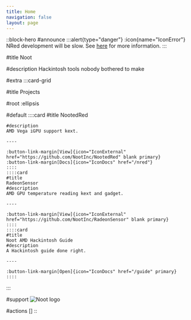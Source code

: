 ```yaml
---
title: Home
navigation: false
layout: page
---
```


::block-hero
#announce
:::alert{type="danger"}
:icon{name="IconError"} NRed development will be slow. See [here](/nred#what-happened-with-nred-why-isnt-there-as-much-activity) for more information.
:::

#title
Noot

#description
Hackintosh tools nobody bothered to make

#extra
:::card-grid

#title
Projects

#root
:ellipsis

#default
    ::::card
    #title
    NootedRed

    #description
    AMD Vega iGPU support kext.

    ----

    :button-link-margin[View]{icon="IconExternal" href="https://github.com/NootInc/NootedRed" blank primary}
    :button-link-margin[Docs]{icon="IconDocs" href="/nred"}
    ::::
    ::::card
    #title
    RadeonSensor
    #description
    AMD GPU temperature reading kext and gadget.

    ----

    :button-link-margin[View]{icon="IconExternal" href="https://github.com/NootInc/RadeonSensor" blank primary}
    ::::
    ::::card
    #title
    Noot AMD Hackintosh Guide
    #description
    A Hackintosh guide done right.

    ----

    :button-link-margin[Open]{icon="IconDocs" href="/guide" primary}
    ::::
:::

#support
![Noot logo](/Noot.png)

#actions
[]
::

